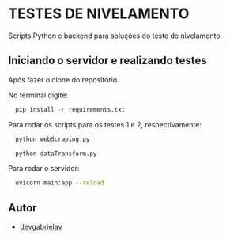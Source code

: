 
# TESTES DE NIVELAMENTO 
Scripts Python e backend para soluções do teste de nivelamento.



## Iniciando o servidor e realizando testes

Após fazer o clone do repositório.

No terminal digite:

```bash
  pip install -r requirements.txt
```

Para rodar os scripts para os testes 1 e 2, respectivamente:

```bash
  python webScraping.py  
```

```bash
  python dataTransform.py 
```


Para rodar o servidor:

```bash
  uvicorn main:app --reload
```
## Autor

- [devgabrielav](https://github.com/devgabrielav)

